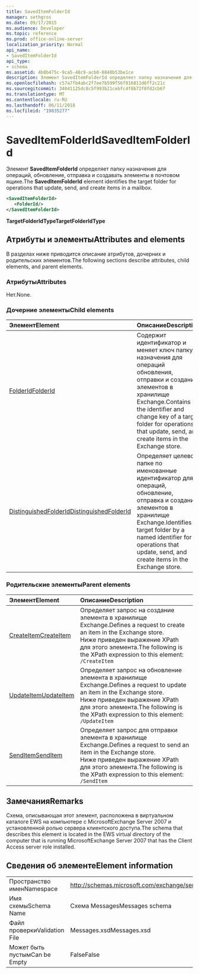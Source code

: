 ```yaml
---
title: SavedItemFolderId
manager: sethgros
ms.date: 09/17/2015
ms.audience: Developer
ms.topic: reference
ms.prod: office-online-server
localization_priority: Normal
api_name:
- SavedItemFolderId
api_type:
- schema
ms.assetid: 4b8b475c-9ca5-48c9-acb0-8848b53be1ce
description: Элемент SavedItemFolderId определяет папку назначения для операций, обновление, отправка и создавать элементы в почтовом ящике.
ms.openlocfilehash: c57a7fb4abc2f7ee7b599f56f016811d6ff2c21c
ms.sourcegitcommit: 34041125dc8c5f993b21cebfc4f8b72f0fd2cb6f
ms.translationtype: MT
ms.contentlocale: ru-RU
ms.lasthandoff: 06/11/2018
ms.locfileid: "19835277"
---
```

# <a name="saveditemfolderid"></a><span data-ttu-id="7318c-103">SavedItemFolderId</span><span class="sxs-lookup"><span data-stu-id="7318c-103">SavedItemFolderId</span></span>

<span data-ttu-id="7318c-104">Элемент **SavedItemFolderId** определяет папку назначения для операций, обновление, отправка и создавать элементы в почтовом ящике.</span><span class="sxs-lookup"><span data-stu-id="7318c-104">The **SavedItemFolderId** element identifies the target folder for operations that update, send, and create items in a mailbox.</span></span> 
  
```xml
<SavedItemFolderId>
   <FolderId/>
</SavedItemFolderId>
```

 <span data-ttu-id="7318c-105">**TargetFolderIdType**</span><span class="sxs-lookup"><span data-stu-id="7318c-105">**TargetFolderIdType**</span></span>
## <a name="attributes-and-elements"></a><span data-ttu-id="7318c-106">Атрибуты и элементы</span><span class="sxs-lookup"><span data-stu-id="7318c-106">Attributes and elements</span></span>

<span data-ttu-id="7318c-107">В разделах ниже приводится описание атрибутов, дочерних и родительских элементов.</span><span class="sxs-lookup"><span data-stu-id="7318c-107">The following sections describe attributes, child elements, and parent elements.</span></span>
  
### <a name="attributes"></a><span data-ttu-id="7318c-108">Атрибуты</span><span class="sxs-lookup"><span data-stu-id="7318c-108">Attributes</span></span>

<span data-ttu-id="7318c-109">Нет.</span><span class="sxs-lookup"><span data-stu-id="7318c-109">None.</span></span>
  
### <a name="child-elements"></a><span data-ttu-id="7318c-110">Дочерние элементы</span><span class="sxs-lookup"><span data-stu-id="7318c-110">Child elements</span></span>

|<span data-ttu-id="7318c-111">**Элемент**</span><span class="sxs-lookup"><span data-stu-id="7318c-111">**Element**</span></span>|<span data-ttu-id="7318c-112">**Описание**</span><span class="sxs-lookup"><span data-stu-id="7318c-112">**Description**</span></span>|
|:-----|:-----|
|[<span data-ttu-id="7318c-113">FolderId</span><span class="sxs-lookup"><span data-stu-id="7318c-113">FolderId</span></span>](folderid.md) <br/> |<span data-ttu-id="7318c-114">Содержит идентификатор и меняет ключ папку назначения для операций обновления, отправки и создания элементов в хранилище Exchange.</span><span class="sxs-lookup"><span data-stu-id="7318c-114">Contains the identifier and change key of a target folder for operations that update, send, and create items in the Exchange store.</span></span>  <br/> |
|[<span data-ttu-id="7318c-115">DistinguishedFolderId</span><span class="sxs-lookup"><span data-stu-id="7318c-115">DistinguishedFolderId</span></span>](distinguishedfolderid.md) <br/> |<span data-ttu-id="7318c-116">Определяет целевой папке по именованные идентификатор для операций, обновление, отправка и создания элементов в хранилище Exchange.</span><span class="sxs-lookup"><span data-stu-id="7318c-116">Identifies a target folder by a named identifier for operations that update, send, and create items in the Exchange store.</span></span>  <br/> |
   
### <a name="parent-elements"></a><span data-ttu-id="7318c-117">Родительские элементы</span><span class="sxs-lookup"><span data-stu-id="7318c-117">Parent elements</span></span>

|<span data-ttu-id="7318c-118">**Элемент**</span><span class="sxs-lookup"><span data-stu-id="7318c-118">**Element**</span></span>|<span data-ttu-id="7318c-119">**Описание**</span><span class="sxs-lookup"><span data-stu-id="7318c-119">**Description**</span></span>|
|:-----|:-----|
|[<span data-ttu-id="7318c-120">CreateItem</span><span class="sxs-lookup"><span data-stu-id="7318c-120">CreateItem</span></span>](createitem.md) <br/> |<span data-ttu-id="7318c-121">Определяет запрос на создание элемента в хранилище Exchange.</span><span class="sxs-lookup"><span data-stu-id="7318c-121">Defines a request to create an item in the Exchange store.</span></span>  <br/> <span data-ttu-id="7318c-122">Ниже приведен выражение XPath для этого элемента.</span><span class="sxs-lookup"><span data-stu-id="7318c-122">The following is the XPath expression to this element:</span></span>  <br/>  `/CreateItem` <br/> |
|[<span data-ttu-id="7318c-123">UpdateItem</span><span class="sxs-lookup"><span data-stu-id="7318c-123">UpdateItem</span></span>](updateitem.md) <br/> |<span data-ttu-id="7318c-124">Определяет запрос на обновление элемента в хранилище Exchange.</span><span class="sxs-lookup"><span data-stu-id="7318c-124">Defines a request to update an item in the Exchange store.</span></span>  <br/> <span data-ttu-id="7318c-125">Ниже приведен выражение XPath для этого элемента.</span><span class="sxs-lookup"><span data-stu-id="7318c-125">The following is the XPath expression to this element:</span></span>  <br/>  `/UpdateItem` <br/> |
|[<span data-ttu-id="7318c-126">SendItem</span><span class="sxs-lookup"><span data-stu-id="7318c-126">SendItem</span></span>](senditem.md) <br/> |<span data-ttu-id="7318c-127">Определяет запрос для отправки элемента в хранилище Exchange.</span><span class="sxs-lookup"><span data-stu-id="7318c-127">Defines a request to send an item in the Exchange store.</span></span>  <br/> <span data-ttu-id="7318c-128">Ниже приведен выражение XPath для этого элемента.</span><span class="sxs-lookup"><span data-stu-id="7318c-128">The following is the XPath expression to this element:</span></span>  <br/>  `/SendItem` <br/> |
   
## <a name="remarks"></a><span data-ttu-id="7318c-129">Замечания</span><span class="sxs-lookup"><span data-stu-id="7318c-129">Remarks</span></span>

<span data-ttu-id="7318c-130">Схема, описывающая этот элемент, расположена в виртуальном каталоге EWS на компьютере с MicrosoftExchange Server 2007 и установленной ролью сервера клиентского доступа.</span><span class="sxs-lookup"><span data-stu-id="7318c-130">The schema that describes this element is located in the EWS virtual directory of the computer that is running MicrosoftExchange Server 2007 that has the Client Access server role installed.</span></span>
  
## <a name="element-information"></a><span data-ttu-id="7318c-131">Сведения об элементе</span><span class="sxs-lookup"><span data-stu-id="7318c-131">Element information</span></span>

|||
|:-----|:-----|
|<span data-ttu-id="7318c-132">Пространство имен</span><span class="sxs-lookup"><span data-stu-id="7318c-132">Namespace</span></span>  <br/> |http://schemas.microsoft.com/exchange/services/2006/messages  <br/> |
|<span data-ttu-id="7318c-133">Имя схемы</span><span class="sxs-lookup"><span data-stu-id="7318c-133">Schema Name</span></span>  <br/> |<span data-ttu-id="7318c-134">Схема Messages</span><span class="sxs-lookup"><span data-stu-id="7318c-134">Messages schema</span></span>  <br/> |
|<span data-ttu-id="7318c-135">Файл проверки</span><span class="sxs-lookup"><span data-stu-id="7318c-135">Validation File</span></span>  <br/> |<span data-ttu-id="7318c-136">Messages.xsd</span><span class="sxs-lookup"><span data-stu-id="7318c-136">Messages.xsd</span></span>  <br/> |
|<span data-ttu-id="7318c-137">Может быть пустым</span><span class="sxs-lookup"><span data-stu-id="7318c-137">Can be Empty</span></span>  <br/> |<span data-ttu-id="7318c-138">False</span><span class="sxs-lookup"><span data-stu-id="7318c-138">False</span></span>  <br/> |
   

